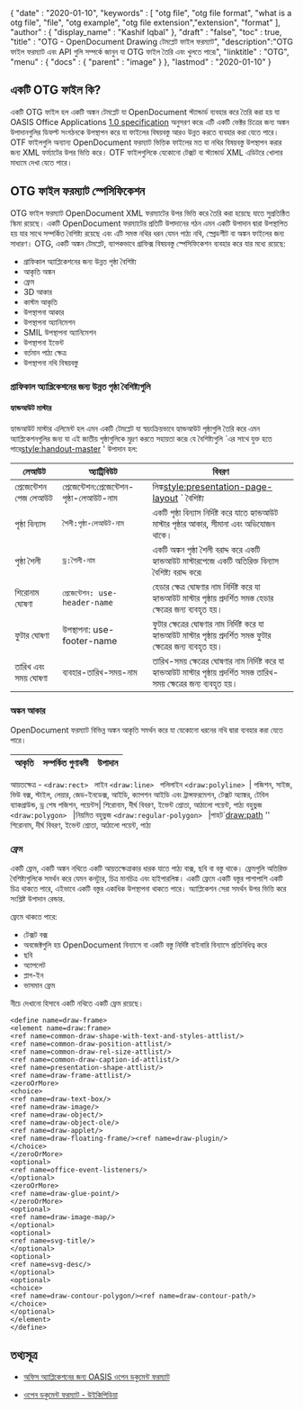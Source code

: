 {
  "date" : "2020-01-10",
  "keywords" : [ "otg file", "otg file format", "what is a otg file", "file", "otg example", "otg file extension","extension", "format" ],
  "author" : {
    "display_name" : "Kashif Iqbal"
},
  "draft" : "false",
  "toc" : true,
  "title" : "OTG - OpenDocument Drawing টেমপ্লেট ফাইল ফরম্যাট",
  "description":"OTG ফাইল ফরম্যাট এবং API গুলি সম্পর্কে জানুন যা OTG ফাইল তৈরি এবং খুলতে পারে৷",
  "linktitle" : "OTG",
  "menu" : {
    "docs" : {
      "parent" : "image"
}
},
  "lastmod" : "2020-01-10"
}

## একটি OTG ফাইল কি?

একটি OTG ফাইল হল একটি অঙ্কন টেমপ্লেট যা OpenDocument স্ট্যান্ডার্ড ব্যবহার করে তৈরি করা হয় যা OASIS Office Applications [1.0 specification](https://www.oasis-open.org/committees/download.php/12572/OpenDocument-v1.0-os.pdf) অনুসরণ করে৷ এটি একটি ভেক্টর চিত্রের জন্য অঙ্কন উপাদানগুলির ডিফল্ট সংগঠনকে উপস্থাপন করে যা ফাইলের বিষয়বস্তু আরও উন্নত করতে ব্যবহার করা যেতে পারে। OTF ফাইলগুলি অন্যান্য OpenDocument ফরম্যাট ভিত্তিক ফাইলের মত যা নথির বিষয়বস্তু উপস্থাপন করার জন্য XML ফর্ম্যাটের উপর ভিত্তি করে। OTF ফাইলগুলিকে যেকোনো টেক্সট বা স্ট্যান্ডার্ড XML এডিটরে খোলার মাধ্যমে দেখা যেতে পারে।

## OTG ফাইল ফরম্যাট স্পেসিফিকেশন ##

OTG ফাইল ফরম্যাট OpenDocument XML ফরম্যাটের উপর ভিত্তি করে তৈরি করা হয়েছে যাতে সুপ্রতিষ্ঠিত স্কিমা রয়েছে। একটি OpenDocument ফরম্যাটের প্রতিটি উপাদানের গঠন এমন একটি উপাদান দ্বারা উপস্থাপিত হয় যার সাথে সম্পর্কিত বৈশিষ্ট্য রয়েছে এবং এটি সমস্ত নথির ধরন যেমন পাঠ্য নথি, স্প্রেডশীট বা অঙ্কন ফাইলের জন্য সাধারণ। OTG, একটি অঙ্কন টেমপ্লেট, ব্যাপকভাবে গ্রাফিক্স বিষয়বস্তু স্পেসিফিকেশন ব্যবহার করে যার মধ্যে রয়েছে:

  * গ্রাফিকাল অ্যাপ্লিকেশনের জন্য উন্নত পৃষ্ঠা বৈশিষ্ট্য
  * আকৃতি অঙ্কন
  * ফ্রেম
  * 3D আকার
  * কাস্টম আকৃতি
  * উপস্থাপনা আকার
  * উপস্থাপনা অ্যানিমেশন
  * SMIL উপস্থাপনা অ্যানিমেশন
  * উপস্থাপনা ইভেন্ট
  * বর্তমান পাঠ্য ক্ষেত্র
  * উপস্থাপনা নথি বিষয়বস্তু

### গ্রাফিকাল অ্যাপ্লিকেশনের জন্য উন্নত পৃষ্ঠা বৈশিষ্ট্যগুলি ###
#### হ্যান্ডআউট মাস্টার ####

হ্যান্ডআউট মাস্টার এলিমেন্ট হল এমন একটি টেমপ্লেট যা স্বয়ংক্রিয়ভাবে হ্যান্ডআউট পৃষ্ঠাগুলি তৈরি করে এমন অ্যাপ্লিকেশনগুলির জন্য যা এই জাতীয় পৃষ্ঠাগুলিকে মুদ্রণ করতে সহায়তা করে৷
যে বৈশিষ্ট্যগুলি `এর সাথে যুক্ত হতে পারে<style:handout-master> ' উপাদান হল:

|লেআউট|অ্যাট্রিবিউট|বিবরণ
---|---|---|
|প্রেজেন্টেশন পেজ লেআউট|প্রেজেন্টেশন:প্রেজেন্টেশন-পৃষ্ঠা-লেআউট-নাম|লিঙ্ক<style:presentation-page-layout> ` বৈশিষ্ট্য
|পৃষ্ঠা বিন্যাস|`শৈলী:পৃষ্ঠা-লেআউট-নাম` | একটি পৃষ্ঠা বিন্যাস নির্দিষ্ট করে যাতে হ্যান্ডআউট মাস্টার পৃষ্ঠার আকার, সীমানা এবং অভিযোজন থাকে।
|পৃষ্ঠা শৈলী|`ড্র:শৈলী-নাম`|একটি অঙ্কন পৃষ্ঠা শৈলী বরাদ্দ করে একটি হ্যান্ডআউট মাস্টারপেজে একটি অতিরিক্ত বিন্যাস বৈশিষ্ট্য বরাদ্দ করে৷|
|শিরোনাম ঘোষণা| `প্রেজেন্টেশন: use-header-name`| হেডার ক্ষেত্র ঘোষণার নাম নির্দিষ্ট করে যা হ্যান্ডআউট মাস্টার পৃষ্ঠায় প্রদর্শিত সমস্ত হেডার ক্ষেত্রের জন্য ব্যবহৃত হয়।
|ফুটার ঘোষণা| উপস্থাপনা: use-footer-name| ফুটার ক্ষেত্রের ঘোষণার নাম নির্দিষ্ট করে যা হ্যান্ডআউট মাস্টার পৃষ্ঠায় প্রদর্শিত সমস্ত ফুটার ক্ষেত্রের জন্য ব্যবহৃত হয়।
|তারিখ এবং সময় ঘোষণা|ব্যবহার-তারিখ-সময়-নাম|তারিখ-সময় ক্ষেত্রের ঘোষণার নাম নির্দিষ্ট করে যা হ্যান্ডআউট মাস্টার পৃষ্ঠায় প্রদর্শিত সমস্ত তারিখ-সময় ক্ষেত্রের জন্য ব্যবহৃত হয়।

### অঙ্কন আকার ###
OpenDocument ফরম্যাট বিভিন্ন অঙ্কন আকৃতি সমর্থন করে যা যেকোনো ধরনের নথি দ্বারা ব্যবহার করা যেতে পারে।

|আকৃতি|সম্পর্কিত গুণাবলী| উপাদান
---|---|---|
আয়তক্ষেত্র - `<draw:rect> `
লাইন `<draw:line> `
পলিলাইন `<draw:polyline> `| পজিশন, সাইজ, ভিউ বক্স, স্টাইল, লেয়ার, জেড-ইনডেক্স, আইডি, ক্যাপশন আইডি এবং ট্রান্সফরমেশন, টেক্সট অ্যাঙ্কর, টেবিল ব্যাকগ্রাউন্ড, ড্র শেষ পজিশন, পয়েন্টস| শিরোনাম, দীর্ঘ বিবরণ, ইভেন্ট শ্রোতা, আঠালো পয়েন্ট, পাঠ্য
বহুভুজ `<draw:polygon> `
|নিয়মিত বহুভুজ `<draw:regular-polygon> `
|পাহট`<draw:path> '' শিরোনাম, দীর্ঘ বিবরণ, ইভেন্ট শ্রোতা, আঠালো পয়েন্ট, পাঠ্য

### ফ্রেম ###
একটি ফ্রেম, একটি অঙ্কন নথিতে একটি আয়তক্ষেত্রাকার ধারক যাতে পাঠ্য বাক্স, ছবি বা বস্তু থাকে। ফ্রেমগুলি অতিরিক্ত বৈশিষ্ট্যগুলিকে সমর্থন করে যেমন কনট্যুর, চিত্র মানচিত্র এবং হাইপারলিঙ্ক। একটি ফ্রেমে একটি বস্তুর পাশাপাশি একটি চিত্র থাকতে পারে, এইভাবে একটি বস্তুর একাধিক উপস্থাপনা থাকতে পারে। অ্যাপ্লিকেশন সেরা সমর্থন উপর ভিত্তি করে সংশ্লিষ্ট উপাদান রেন্ডার.

ফ্রেমে থাকতে পারে:
  * টেক্সট বক্স
  * অবজেক্টগুলি হয় OpenDocument বিন্যাসে বা একটি বস্তু নির্দিষ্ট বাইনারি বিন্যাসে প্রতিনিধিত্ব করে
  * ছবি
  * অ্যাপলেট
  * প্লাগ-ইন
  * ভাসমান ফ্রেম

নীচে দেখানো হিসাবে একটি নথিতে একটি ফ্রেম রয়েছে।

```
<define name=draw-frame>
<element name=draw:frame>
<ref name=common-draw-shape-with-text-and-styles-attlist/>
<ref name=common-draw-position-attlist/>
<ref name=common-draw-rel-size-attlist/>
<ref name=common-draw-caption-id-attlist/>
<ref name=presentation-shape-attlist/>
<ref name=draw-frame-attlist/>
<zeroOrMore>
<choice>
<ref name=draw-text-box/>
<ref name=draw-image/>
<ref name=draw-object/>
<ref name=draw-object-ole/>
<ref name=draw-applet/>
<ref name=draw-floating-frame/><ref name=draw-plugin/>
</choice>
</zeroOrMore>
<optional>
<ref name=office-event-listeners/>
</optional>
<zeroOrMore>
<ref name=draw-glue-point/>
</zeroOrMore>
<optional>
<ref name=draw-image-map/>
</optional>
<optional>
<ref name=svg-title/>
</optional>
<optional>
<ref name=svg-desc/>
</optional>
<optional>
<choice>
<ref name=draw-contour-polygon/><ref name=draw-contour-path/>
</choice>
</optional>
</element>
</define>
```

## তথ্যসূত্র ##
* [অফিস অ্যাপ্লিকেশনের জন্য OASIS ওপেন ডকুমেন্ট ফরম্যাট](https://www.oasis-open.org/committees/tc_home.php?wg_abbrev=office)

* [ওপেন ডকুমেন্ট ফরম্যাট - উইকিপিডিয়া](https://en.wikipedia.org/wiki/OpenDocument)


